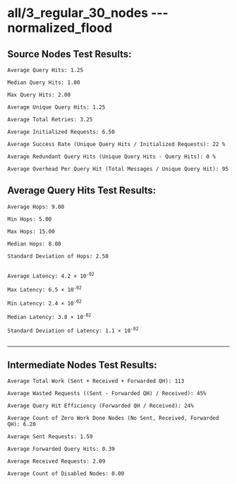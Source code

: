 # all/3_regular_30_nodes --- normalized_flood
## Source Nodes Test Results:
	Average Query Hits: 1.25

	Median Query Hits: 1.00

	Max Query Hits: 2.00

	Average Unique Query Hits: 1.25

	Average Total Retries: 3.25

	Average Initialized Requests: 6.50

	Average Success Rate (Unique Query Hits / Initialized Requests): 22 %

	Average Redundant Query Hits (Unique Query Hits - Query Hits): 0 %

	Average Overhead Per Query Hit (Total Messages / Unique Query Hit): 95



## Average Query Hits Test Results:
<pre><code>Average Hops: 9.08

Min Hops: 5.00

Max Hops: 15.00

Median Hops: 8.00

Standard Deviation of Hops: 2.50


Average Latency: 4.2 × 10<sup>-02</sup>

Max Latency: 6.5 × 10<sup>-02</sup>

Min Latency: 2.4 × 10<sup>-02</sup>

Median Latency: 3.8 × 10<sup>-02</sup>

Standard Deviation of Latency: 1.1 × 10<sup>-02</sup>

</code></pre>

---------------------------------------------
## Intermediate Nodes Test Results:

	Average Total Work (Sent + Received + Forwarded QH): 113

	Average Wasted Requests ((Sent - Forwarded QH) / Received): 45%

	Average Query Hit Efficiency (Forwarded QH / Received): 24%

	Average Count of Zero Work Done Nodes (No Sent, Received, Forwarded QH): 6.20

	Average Sent Requests: 1.59

	Average Forwarded Query Hits: 0.39

	Average Received Requests: 2.09

	Average Count of Disabled Nodes: 0.00

